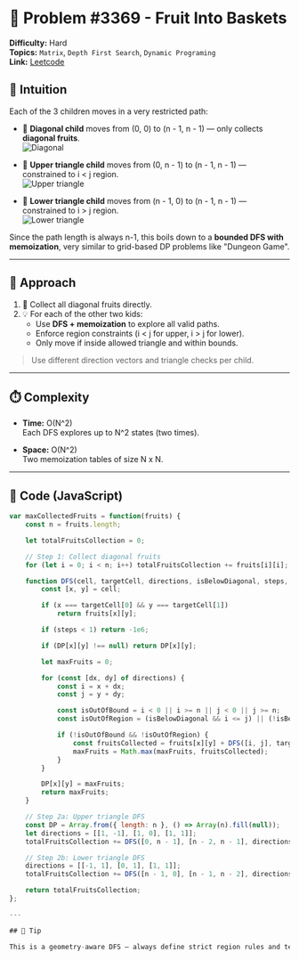 # 🧩 Problem #3369 - Fruit Into Baskets

**Difficulty:** Hard  
**Topics:**  `Matrix`, `Depth First Search`, `Dynamic Programing`  
**Link:** [Leetcode](https://leetcode.com/problems/find-the-maximum-number-of-fruits-collected/description/)

## 🧠 Intuition

Each of the 3 children moves in a very restricted path:

- 👶 **Diagonal child** moves from (0, 0) to (n - 1, n - 1) — only collects **diagonal fruits**.  
  ![Diagonal](https://assets.leetcode.com/users/images/3a0d2c2c-2deb-42f1-87a3-0a936b9c896e_1754566397.5500274.png)

- 👶 **Upper triangle child** moves from (0, n - 1) to (n - 1, n - 1) — constrained to i < j region.  
  ![Upper triangle](https://assets.leetcode.com/users/images/a38037d9-de3f-4624-8a3b-a42b0717b189_1754566462.1343813.png)

- 👶 **Lower triangle child** moves from (n - 1, 0) to (n - 1, n - 1) — constrained to i > j region.  
  ![Lower triangle](https://assets.leetcode.com/users/images/245b714a-af0e-43d4-89a6-97222d1b2e59_1754566481.512133.png)

Since the path length is always n-1, this boils down to a **bounded DFS with memoization**, very similar to grid-based DP problems like "Dungeon Game".

---

## 🚀 Approach

1. 🍓 Collect all diagonal fruits directly.
2. 💡 For each of the other two kids:
   - Use **DFS + memoization** to explore all valid paths.
   - Enforce region constraints (i < j for upper, i > j for lower).
   - Only move if inside allowed triangle and within bounds.

> Use different direction vectors and triangle checks per child.

---

## ⏱️ Complexity

- **Time:** O(N^2)  
  Each DFS explores up to N^2 states (two times).

- **Space:** O(N^2)  
  Two memoization tables of size N x N.

---

## 🧾 Code (JavaScript)

```javascript []
var maxCollectedFruits = function(fruits) {
    const n = fruits.length;

    let totalFruitsCollection = 0;

    // Step 1: Collect diagonal fruits
    for (let i = 0; i < n; i++) totalFruitsCollection += fruits[i][i];

    function DFS(cell, targetCell, directions, isBelowDiagonal, steps, DP) {
        const [x, y] = cell;

        if (x === targetCell[0] && y === targetCell[1])
            return fruits[x][y];

        if (steps < 1) return -1e6;

        if (DP[x][y] !== null) return DP[x][y];

        let maxFruits = 0;

        for (const [dx, dy] of directions) {
            const i = x + dx;
            const j = y + dy;

            const isOutOfBound = i < 0 || i >= n || j < 0 || j >= n;
            const isOutOfRegion = (isBelowDiagonal && i <= j) || (!isBelowDiagonal && i >= j);

            if (!isOutOfBound && !isOutOfRegion) {
                const fruitsCollected = fruits[x][y] + DFS([i, j], targetCell, directions, isBelowDiagonal, steps - 1, DP);
                maxFruits = Math.max(maxFruits, fruitsCollected);
            }
        }

        DP[x][y] = maxFruits;
        return maxFruits;
    }

    // Step 2a: Upper triangle DFS
    const DP = Array.from({ length: n }, () => Array(n).fill(null));
    let directions = [[1, -1], [1, 0], [1, 1]];
    totalFruitsCollection += DFS([0, n - 1], [n - 2, n - 1], directions, false, n - 2, DP);

    // Step 2b: Lower triangle DFS
    directions = [[-1, 1], [0, 1], [1, 1]];
    totalFruitsCollection += DFS([n - 1, 0], [n - 1, n - 2], directions, true, n - 2, DP);

    return totalFruitsCollection;
};

---

## 🧊 Tip

This is a geometry-aware DFS — always define strict region rules and terminate early with bounds. Perfect blend of graph traversal and grid logic.
